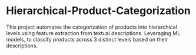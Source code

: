 # Hierarchical-Product-Categorization
This project automates the categorization of products into hierarchical levels using feature extraction from textual descriptions. Leveraging ML models, to classify products across 3 distinct levels based on their descriptions. 
